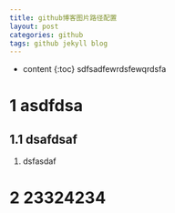 ```yaml
---
title: github博客图片路径配置
layout: post
categories: github
tags: github jekyll blog
---
```


* content
{:toc}
sdfsadfewrdsfewqrdsfa

# 1 asdfdsa

## 1.1 dsafdsaf

1. dsfasdaf

# 2 23324234